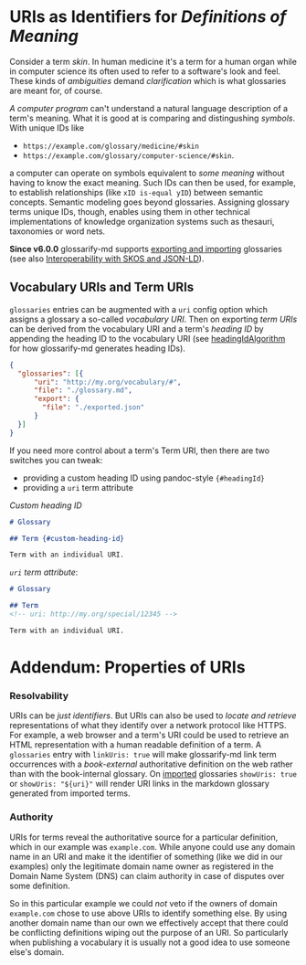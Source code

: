 # URIs as Identifiers for *Definitions of Meaning*

[headingIdAlgorithm]: ../README.md#headingidalgorithm
[doc-import]: ../README.md#structured-export-and-import
[doc-skos]: ./skos-interop.md

Consider a term *skin*. In human medicine it's a term for a human organ while in computer science its often used to refer to a software's look and feel. These kinds of *ambiguities* demand *clarification* which is what glossaries are meant for, of course.

*A computer program* can't understand a natural language description of a term's meaning. What it is good at is comparing and distingushing *symbols*. With unique IDs like

- `https://example.com/glossary/medicine/#skin`
- `https://example.com/glossary/computer-science/#skin`.

a computer can operate on symbols equivalent to *some meaning* without having to know the exact meaning. Such IDs can then be used, for example, to establish relationships (like `xID is-equal yID`) between semantic concepts. Semantic modeling goes beyond glossaries. Assigning glossary terms unique IDs, though, enables using them in other technical implementations of knowledge organization systems such as thesauri, taxonomies or word nets. 

**Since v6.0.0** glossarify-md supports [exporting and importing][doc-import] glossaries (see also [Interoperability with SKOS and JSON-LD][doc-skos]).

## Vocabulary URIs and Term URIs

`glossaries` entries can be augmented with a `uri` config option which assigns a glossary a so-called *vocabulary URI*. Then on exporting *term URIs* can be derived from the vocabulary URI and a term's *heading ID* by appending the heading ID to the vocabulary URI (see [headingIdAlgorithm] for how glossarify-md generates heading IDs).

~~~json
{
  "glossaries": [{
      "uri": "http://my.org/vocabulary/#",
      "file": "./glossary.md",
      "export": {
        "file": "./exported.json"
      }
  }]
}
~~~

If you need more control about a term's Term URI, then there are two switches you can tweak:

- providing a custom heading ID using pandoc-style `{#headingId}`
- providing a `uri` term attribute


*Custom heading ID*
~~~md
# Glossary

## Term {#custom-heading-id}

Term with an individual URI.
~~~

*`uri` term attribute*:
~~~md
# Glossary

## Term
<!-- uri: http://my.org/special/12345 -->

Term with an individual URI.
~~~

# Addendum: Properties of URIs

### Resolvability

URIs can be *just identifiers*. But URIs can also be used to *locate and retrieve* representations of what they identify over a network protocol like HTTPS. For example, a web browser and a term's URI could be used to retrieve an HTML representation with a human readable definition of a term. A `glossaries` entry with `linkUris: true` will make glossarify-md link term occurrences with a *book-external* authoritative definition on the web rather than with the book-internal glossary. On [imported][doc-import] glossaries `showUris: true` or `showUris: "${uri}"` will render URI links in the markdown glossary generated from imported terms.

### Authority

URIs for terms reveal the authoritative source for a particular definition, which in our example was `example.com`. While anyone could use any domain name in an URI and make it the identifier of something (like we did in our examples) only the legitimate domain name owner as registered in the Domain Name System (DNS) can claim authority in case of disputes over some definition. 

So in this particular example we could *not* veto if the owners of domain `example.com` chose to use above URIs to identify something else. By using another domain name than our own we effectively accept that there could be conflicting definitions wiping out the purpose of an URI. So particularly when publishing a vocabulary it is usually not a good idea to use someone else's domain.



<!--
Uniform Resource Names (URNs) may be an alternative to URIs. They do not depend on the Domain Name System as a registry but on an IANA registry of *URN namespaces*:

*URN with the `isbn` namespace registered by the International ISBN Agency*
~~~
urn:isbn:978-951-0-18435-6
~~~

It is not as easy to register a URN namespace than it is to register a domain name. But there are a few namespaces representing *ID algorithms*. Particularly the UUID namespace represents elements identified by the open and standardized *Universally Unique Identifier* (RFC 4122). UUIDs can be produced by anyone and the `uuid` namespace can be used with any UUID in the world:

*URN with the `uuid` namespace*
~~~
urn:uuid:b3c38d70-3887-11ec-a63d-779a5e093fff
~~~
-->

